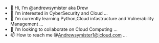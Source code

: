 - 👋 Hi, I’m @andrewsymister aka Drew 
- 👀 I’m interested in CyberSecurity and Cloud ...
- 🌱 I’m currently learning Python,Cloud infastructure and Vulnerability Management ...
- 💞️ I’m looking to collaborate on Cloud Computing ...
- 📫 How to reach me @Andrewsymister1@icloud.com ...

<!---
andrewsymister1/andrewsymister1 is a ✨ special ✨ repository because its `README.md` (this file) appears on your GitHub profile.
You can click the Preview link to take a look at your changes.
--->
